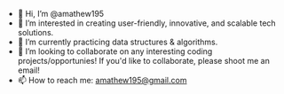 - 👋 Hi, I’m @amathew195
- 👀 I’m interested in creating user-friendly, innovative, and scalable tech solutions. 
- 🌱 I’m currently practicing data structures & algorithms. 
- 💞️ I’m looking to collaborate on any interesting coding projects/opportunies! If you'd like to collaborate, please shoot me an email! 
- 📫 How to reach me: amathew195@gmail.com

<!---
amathew195/amathew195 is a ✨ special ✨ repository because its `README.md` (this file) appears on your GitHub profile.
You can click the Preview link to take a look at your changes.
--->
